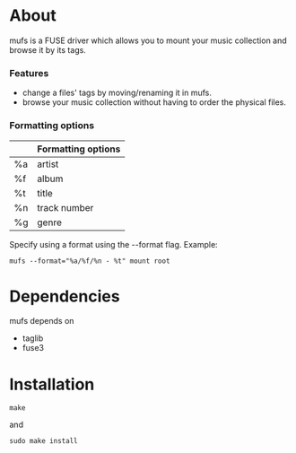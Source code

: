 # About
mufs is a FUSE driver which allows you to mount your music collection and browse it by its tags.

### Features
- change a files' tags by moving/renaming it in mufs.
- browse your music collection without having to order the physical files.

### Formatting options
|    | Formatting options |
|----|--------------------|
| %a | artist             |
| %f | album              |
| %t | title              |
| %n | track number       |
| %g |  genre             |

Specify using a format using the --format flag. Example: 
```
mufs --format="%a/%f/%n - %t" mount root
```

# Dependencies
mufs depends on
- taglib
- fuse3

# Installation
```
make
```
and 
```
sudo make install
```